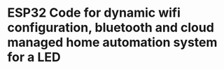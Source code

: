 # ESP32 Code for dynamic wifi configuration, bluetooth and cloud managed home automation system for a LED
